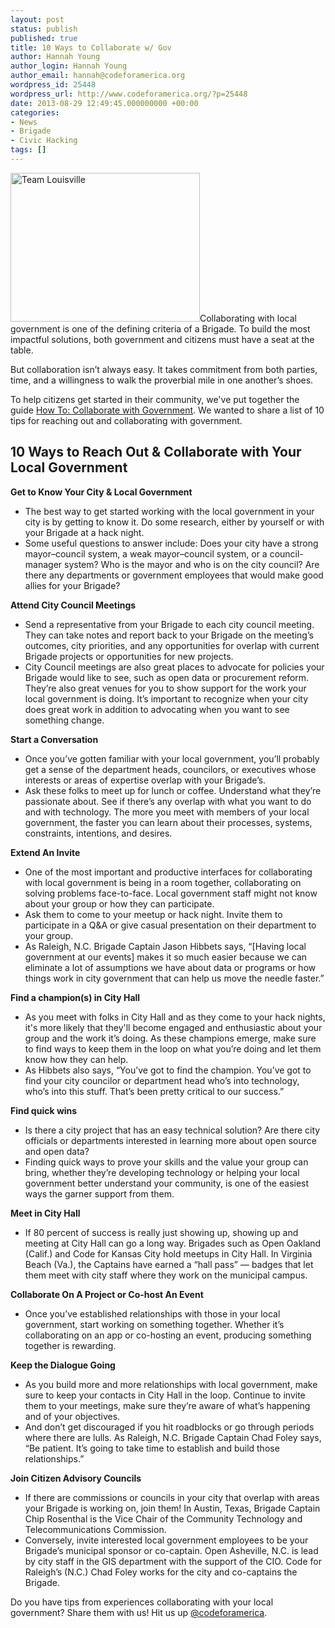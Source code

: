 ```yaml
---
layout: post
status: publish
published: true
title: 10 Ways to Collaborate w/ Gov
author: Hannah Young
author_login: Hannah Young
author_email: hannah@codeforamerica.org
wordpress_id: 25448
wordpress_url: http://www.codeforamerica.org/?p=25448
date: 2013-08-29 12:49:45.000000000 +00:00
categories:
- News
- Brigade
- Civic Hacking
tags: []
---
```

<a href="http://www.codeforamerica.org/wp-content/uploads/2013/08/8551745623_4ecd76bab6.jpg"><img class="alignleft size-full wp-image-25471" alt="Team Louisville" src="http://www.codeforamerica.org/wp-content/uploads/2013/08/8551745623_4ecd76bab6.jpg" width="303" height="238" /></a>Collaborating with local government is one of the defining criteria of a Brigade. To build the most impactful solutions, both government and citizens must have a seat at the table.

But collaboration isn’t always easy. It takes commitment from both parties, time, and a willingness to walk the proverbial mile in one another’s shoes.

To help citizens get started in their community, we've put together the guide <a href="https://docs.google.com/a/codeforamerica.org/document/d/1WtoE_Kfqcu73MCUOIXujrzTfqrQAW3DGt0sC8iKJ6Rw/edit#">How To: Collaborate with Government</a>. We wanted to share a list of 10 tips for reaching out and collaborating with government.
<h2>10 Ways to Reach Out &amp; Collaborate with Your Local Government</h2>
<strong>Get to Know Your City &amp; Local Government</strong>
<ul>
	<li>The best way to get started working with the local government in your city is by getting to know it. Do some research, either by yourself or with your Brigade at a hack night.</li>
	<li>Some useful questions to answer include: Does your city have a strong mayor–council system, a weak mayor–council system, or a council-manager system? Who is the mayor and who is on the city council? Are there any departments or government employees that would make good allies for your Brigade?</li>
</ul>
<strong>Attend City Council Meetings</strong>
<ul>
	<li>Send a representative from your Brigade to each city council meeting. They can take notes and report back to your Brigade on the meeting’s outcomes, city priorities, and any opportunities for overlap with current Brigade projects or opportunities for new projects.</li>
	<li>City Council meetings are also great places to advocate for policies your Brigade would like to see, such as open data or procurement reform. They’re also great venues for you to show support for the work your local government is doing. It’s important to recognize when your city does great work in addition to advocating when you want to see something change.</li>
</ul>
<strong>Start a Conversation</strong>
<ul>
	<li>Once you’ve gotten familiar with your local government, you’ll probably get a sense of the department heads, councilors, or executives whose interests or areas of expertise overlap with your Brigade’s.</li>
	<li>Ask these folks to meet up for lunch or coffee. Understand what they’re passionate about. See if there’s any overlap with what you want to do and with technology. The more you meet with members of your local government, the faster you can learn about their processes, systems, constraints, intentions, and desires.</li>
</ul>
<strong>Extend An Invite </strong>
<ul>
	<li>One of the most important and productive interfaces for collaborating with local government is being in a room together, collaborating on solving problems face-to-face. Local government staff might not know about your group or how they can participate.</li>
	<li>Ask them to come to your meetup or hack night. Invite them to participate in a Q&amp;A or give casual presentation on their department to your group.</li>
	<li>As Raleigh, N.C. Brigade Captain Jason Hibbets says, “[Having local government at our events] makes it so much easier because we can eliminate a lot of assumptions we have about data or programs or how things work in city government that can help us move the needle faster.”</li>
</ul>
<strong>Find a champion(s) in City Hall</strong>
<ul>
	<li>As you meet with folks in City Hall and as they come to your hack nights, it's more likely that they'll become engaged and enthusiastic about your group and the work it’s doing. As these champions emerge, make sure to find ways to keep them in the loop on what you’re doing and let them know how they can help.</li>
	<li>As Hibbets also says, “You’ve got to find the champion. You’ve got to find your city councilor or department head who’s into technology, who’s into this stuff. That’s been pretty critical to our success.”</li>
</ul>
<strong>Find quick wins</strong>
<ul>
	<li>Is there a city project that has an easy technical solution? Are there city officials or departments interested in learning more about open source and open data?</li>
	<li>Finding quick ways to prove your skills and the value your group can bring, whether they’re developing technology or helping your local government better understand your community, is one of the easiest ways the garner support from them.</li>
</ul>
<strong>Meet in City Hall</strong>
<ul>
	<li>If 80 percent of success is really just showing up, showing up and meeting at City Hall can go a long way. Brigades such as Open Oakland (Calif.) and Code for Kansas City hold meetups in City Hall. In Virginia Beach (Va.), the Captains have earned a “hall pass” — badges that let them meet with city staff where they work on the municipal campus.</li>
</ul>
<strong>Collaborate On A Project or Co-host An Event</strong>
<ul>
	<li>Once you’ve established relationships with those in your local government, start working on something together. Whether it’s collaborating on an app or co-hosting an event, producing something together is rewarding.</li>
</ul>
<strong>Keep the Dialogue Going</strong>
<ul>
	<li>As you build more and more relationships with local government, make sure to keep your contacts in City Hall in the loop. Continue to invite them to your meetings, make sure they’re aware of what’s happening and of your objectives.</li>
	<li>And don’t get discouraged if you hit roadblocks or go through periods where there are lulls. As Raleigh, N.C. Brigade Captain Chad Foley says, “Be patient. It’s going to take time to establish and build those relationships.”</li>
</ul>
<strong>Join Citizen Advisory Councils</strong>
<ul>
	<li>If there are commissions or councils in your city that overlap with areas your Brigade is working on, join them! In Austin, Texas, Brigade Captain Chip Rosenthal is the Vice Chair of the Community Technology and Telecommunications Commission.</li>
	<li>Conversely, invite interested local government employees to be your Brigade’s municipal sponsor or co-captain. Open Asheville, N.C. is lead by city staff in the GIS department with the support of the CIO. Code for Raleigh’s (N.C.) Chad Foley works for the city and co-captains the Brigade.</li>
</ul>
Do you have tips from experiences collaborating with your local government? Share them with us! Hit us up <a href="http://twitter.com/codeforamerica" target="_blank">@codeforamerica</a>.
